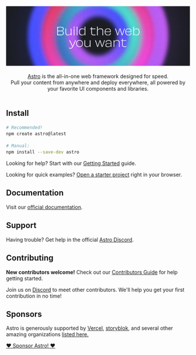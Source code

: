 <br/>
<p align="center">
  <img src="../../.github/assets/banner.jpg" alt="Build the web you want">
  <br/><br/>
  <a href="https://astro.build">Astro</a> is the all-in-one web framework designed for speed.
  <br/>
  Pull your content from anywhere and deploy everywhere, all powered by your favorite UI components and libraries.
  <br/><br/>
</p>

## Install

```bash
# Recommended!
npm create astro@latest

# Manual:
npm install --save-dev astro
```

Looking for help? Start with our [Getting Started](https://docs.astro.build/en/getting-started/) guide.

Looking for quick examples? [Open a starter project](https://astro.new/) right in your browser.

## Documentation

Visit our [official documentation](https://docs.astro.build/).

## Support

Having trouble? Get help in the official [Astro Discord](https://astro.build/chat).

## Contributing

**New contributors welcome!** Check out our [Contributors Guide](/CONTRIBUTING.md) for help getting started.

Join us on [Discord](https://astro.build/chat) to meet other contributors. We'll help you get your first contribution in no time!

## Sponsors

Astro is generously supported by [Vercel](https://vercel.com/), [storyblok](https://storyblok.com/), and several other amazing organizations [listed here.](https://opencollective.com/astrodotbuild)

[❤️ Sponsor Astro! ❤️](https://github.com/withastro/.github/blob/main/FUNDING.md)
